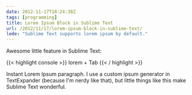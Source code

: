 ```yaml
---
date: 2012-11-17T18:24:38Z
tags: [programming]
title: Lorem Ipsum Block in Sublime Text
url: /2012/11/17/lorem-ipsum-block-in-sublime-text/
lede: "Sublime Text supports lorem ipsum by default."
---
```


Awesome little feature in Sublime Text:

{{< highlight console >}}
lorem + Tab
{{< / highlight >}}

Instant Lorem Ipsum paragraph. I use a custom ipsum generator in TextExpander (because I'm nerdy like that), but little things like this make Sublime Text wonderful.